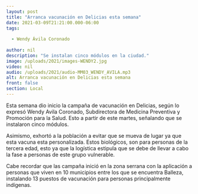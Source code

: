 ```yaml
---
layout: post
title: "Arranca vacunación en Delicias esta semana"
date: 2021-03-09T21:21:00.000-06:00
tags:
  
  - Wendy Ávila Coronado
  
author: nil
description: "Se instalan cinco módulos en la ciudad."
image: /uploads/2021/images-WENDY2.jpg
video: nil
audio: /uploads/2021/audio-MM03_WENDY_AVILA.mp3
alt: Arranca vacunación en Delicias esta semana
front: false
section: Local
---
```


Esta semana dio inicio la campaña de vacunación en Delicias, según lo expresó Wendy Avila Coronado, Subdirectora de Medicina Preventiva y Promoción para la Salud. Esto a partir de este martes, señalando que se instalaron cinco módulos.

Asimismo, exhortó a la población a evitar que se mueva de lugar ya que esta vacuna esta personalizada. Estos biológicos, son para personas de la tercera edad, esto ya que la logística estipula que se debe de llevar a cabo la fase a personas de este grupo vulnerable.

Cabe recordar que las campaña inició en la zona serrana con la aplicación a personas que viven en 10 municipios entre los que se encuentra Balleza, instalando 13 puestos de vacunación para personas principalmente indígenas.
